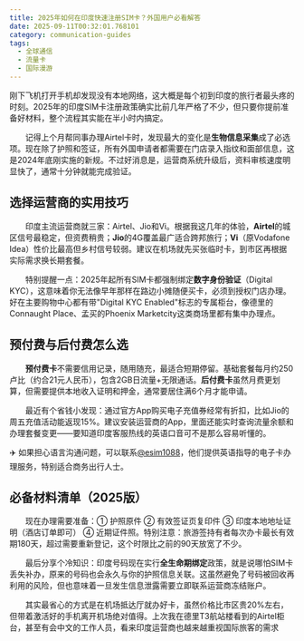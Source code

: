 ```yaml
---
title: 2025年如何在印度快速注册SIM卡？外国用户必看解答
date: 2025-09-11T00:32:01.768101
category: communication-guides
tags:
  - 全球通信
  - 流量卡
  - 国际漫游
---
```


刚下飞机打开手机却发现没有本地网络，这大概是每个初到印度的旅行者最头疼的时刻。2025年的印度SIM卡注册政策确实比前几年严格了不少，但只要你提前准备好材料，整个流程其实能在半小时内搞定。

　　记得上个月帮同事办理Airtel卡时，发现最大的变化是**生物信息采集**成了必选项。现在除了护照和签证，所有外国申请者都需要在门店录入指纹和面部信息，这是2024年底刚实施的新规。不过好消息是，运营商系统升级后，资料审核速度明显快了，通常十分钟就能完成验证。

## 选择运营商的实用技巧

　　印度主流运营商就三家：Airtel、Jio和Vi。根据我这几年的体验，**Airtel**的城区信号最稳定，但资费稍贵；**Jio**的4G覆盖最广适合跨邦旅行；**Vi**（原Vodafone Idea）性价比最高但乡村信号较弱。建议在机场就先买张临时卡，到市区再根据实际需求换长期套餐。

　　特别提醒一点：2025年起所有SIM卡都强制绑定**数字身份验证**（Digital KYC），这意味着你无法像早年那样在路边小摊随便买卡，必须到授权门店办理。好在主要购物中心都有带"Digital KYC Enabled"标志的专属柜台，像德里的Connaught Place、孟买的Phoenix Marketcity这类商场里都有集中办理点。

## 预付费与后付费怎么选

　　**预付费卡**不需要信用记录，随用随充，最适合短期停留。基础套餐每月约250卢比（约合21元人民币），包含2GB日流量+无限通话。**后付费卡**虽然月费更划算，但需要提供本地收入证明和押金，通常要居住满6个月才能申请。

　　最近有个省钱小发现：通过官方App购买电子充值券经常有折扣，比如Jio的周五充值活动能返现15%。建议安装运营商的App，里面还能实时查询流量余额和办理套餐变更——要知道印度客服热线的英语口音可不是那么容易听懂的。

✈️ 如果担心语言沟通问题，可以联系[@esim1088](https://t.me/s/esim1088)，他们提供英语指导的电子卡办理服务，特别适合商务出行人士。

## 必备材料清单（2025版）

　　现在办理需要准备：① 护照原件 ② 有效签证页复印件 ③ 印度本地地址证明（酒店订单即可） ④ 近期证件照。特别注意：旅游签持有者每次办卡最长有效期180天，超过需要重新登记，这个时限比之前的90天放宽了不少。

　　最后分享个冷知识：印度号码现在实行**全生命期绑定**政策，就是说哪怕SIM卡丢失补办，原来的号码也会永久与你的护照信息关联。这虽然避免了号码被回收再利用的风险，但也意味着一旦发生信息泄露需要立即联系运营商冻结账户。

　　其实最省心的方式是在机场抵达厅就办好卡，虽然价格比市区贵20%左右，但带着激活好的手机离开机场绝对值得。上次我在德里T3航站楼看到的Airtel柜台，甚至有会中文的工作人员，看来印度运营商也越来越重视国际旅客的需求
